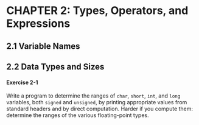 # CHAPTER 2: Types, Operators, and Expressions

## 2.1 Variable Names

## 2.2 Data Types and Sizes

#### Exercise 2-1

Write a program to determine the ranges of `char`, `short`, `int`, and `long` variables, both `signed` and `unsigned`, by printing appropriate values from standard headers and by direct computation. Harder if you compute them: determine the ranges of the various floating-point types.
